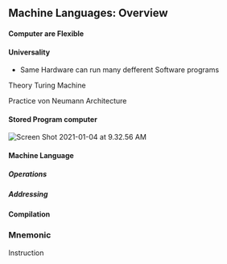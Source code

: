 ## Machine Languages: Overview

#### Computer are Flexible



#### Universality

- Same Hardware can run many defferent Software programs



Theory Turing Machine

Practice von Neumann Architecture





#### Stored Program computer

![Screen Shot 2021-01-04 at 9.32.56 AM](https://loyioblog.oss-cn-beijing.aliyuncs.com/LoyioBlog/20210104CF7SCI.png)

#### Machine Language



##### Operations

##### Addressing



#### Compilation



### Mnemonic



Instruction

